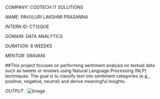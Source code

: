 *COMPANY*: CODTECH IT SOLUTIONS

*NAME*: PAVULURI LAKSHMI PRASANNA

*INTERN ID*: CT12QOE

*DOMAIN*: DATA ANALYTICS

*DURATION*: 8 WEEEKS

*MENTOR*: SRAVANI 

##This project focuses on performing sentiment analysis on textual data such as tweets or reviews using Natural Language Processing (NLP) techniques. The goal is to classify text into sentiment categories (e.g., positive, negative, neutral) and derive meaningful insights.

*OUTPUT* : ![Image](https://github.com/user-attachments/assets/50f4956d-01a3-4776-a24d-7a0f0b8ae77c)



